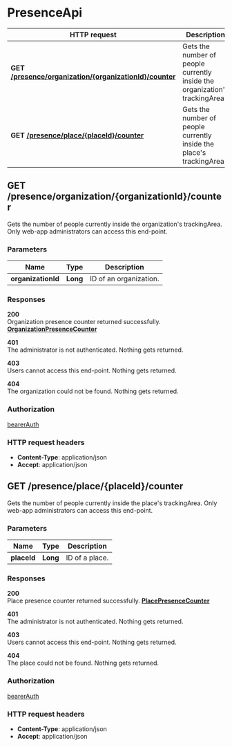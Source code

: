 # PresenceApi

HTTP request | Description
------------- | -------------
**GET** [**/presence/organization/{organizationId}/counter**](PresenceApi.md#getOrganizationPresenceCounter) | Gets the number of people currently inside the organization's trackingArea.
**GET** [**/presence/place/{placeId}/counter**](PresenceApi.md#getPlacePresenceCounter) | Gets the number of people currently inside the place's trackingArea.


<a name="getOrganizationPresenceCounter"></a>
## **GET** /presence/organization/{organizationId}/counter

Gets the number of people currently inside the organization's trackingArea. Only web-app administrators can access this end-point.

### Parameters

Name | Type | Description 
------------- | ------------- | -------------
 **organizationId** | **Long**| ID of an organization.

### Responses
**200**  
Organization presence counter returned successfully. [**OrganizationPresenceCounter**](../model/OrganizationPresenceCounter.md)

**401**  
The administrator is not authenticated. Nothing gets returned.

**403**  
Users cannot access this end-point. Nothing gets returned.

**404**  
The organization could not be found. Nothing gets returned.

### Authorization

[bearerAuth](../overview.md#bearerAuth)

### HTTP request headers

- **Content-Type**: application/json
- **Accept**: application/json

<a name="getPlacePresenceCounter"></a>
## **GET** /presence/place/{placeId}/counter

Gets the number of people currently inside the place's trackingArea. Only web-app administrators can access this end-point.

### Parameters

Name | Type | Description 
------------- | ------------- | -------------
 **placeId** | **Long**| ID of a place.

### Responses
**200**  
Place presence counter returned successfully. [**PlacePresenceCounter**](../model/PlacePresenceCounter.md)

**401**  
The administrator is not authenticated. Nothing gets returned.

**403**  
Users cannot access this end-point. Nothing gets returned.

**404**  
The place could not be found. Nothing gets returned.

### Authorization

[bearerAuth](../overview.md#bearerAuth)

### HTTP request headers

- **Content-Type**: application/json
- **Accept**: application/json

